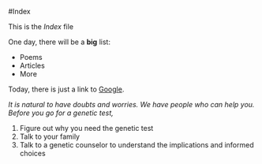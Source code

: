 #Index

This is the _Index_ file

One day, there will be a **big** list:


-  Poems
-  Articles
-  More

Today, there is just a link to [Google](www.google.com).

_It is natural to have doubts and worries. We have people who can help you. Before you go for a genetic test,_

1. Figure out why you need the genetic test
2. Talk to your family
3. Talk to a genetic counselor to understand the implications and informed choices


